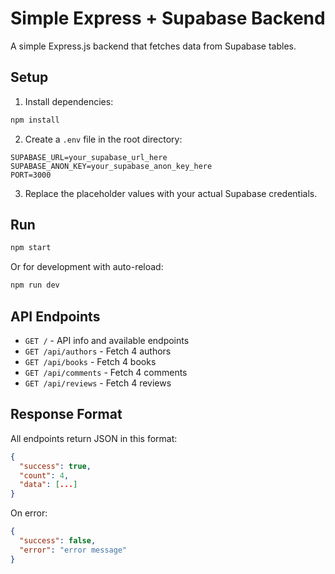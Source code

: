 # Simple Express + Supabase Backend

A simple Express.js backend that fetches data from Supabase tables.

## Setup

1. Install dependencies:
```bash
npm install
```

2. Create a `.env` file in the root directory:
```env
SUPABASE_URL=your_supabase_url_here
SUPABASE_ANON_KEY=your_supabase_anon_key_here
PORT=3000
```

3. Replace the placeholder values with your actual Supabase credentials.

## Run

```bash
npm start
```

Or for development with auto-reload:
```bash
npm run dev
```

## API Endpoints

- `GET /` - API info and available endpoints
- `GET /api/authors` - Fetch 4 authors
- `GET /api/books` - Fetch 4 books
- `GET /api/comments` - Fetch 4 comments
- `GET /api/reviews` - Fetch 4 reviews

## Response Format

All endpoints return JSON in this format:

```json
{
  "success": true,
  "count": 4,
  "data": [...]
}
```

On error:
```json
{
  "success": false,
  "error": "error message"
}
```
